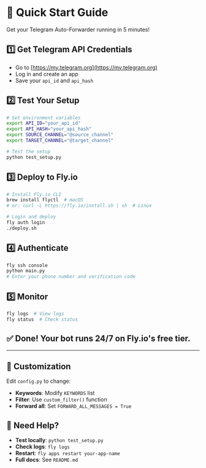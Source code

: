 # 🚀 Quick Start Guide

Get your Telegram Auto-Forwarder running in 5 minutes!

## 1️⃣ Get Telegram API Credentials

- Go to [https://my.telegram.org](https://my.telegram.org)
- Log in and create an app
- Save your `api_id` and `api_hash`

## 2️⃣ Test Your Setup

```bash
# Set environment variables
export API_ID="your_api_id"
export API_HASH="your_api_hash"
export SOURCE_CHANNEL="@source_channel"
export TARGET_CHANNEL="@target_channel"

# Test the setup
python test_setup.py
```

## 3️⃣ Deploy to Fly.io

```bash
# Install Fly.io CLI
brew install flyctl  # macOS
# or: curl -L https://fly.io/install.sh | sh  # Linux

# Login and deploy
fly auth login
./deploy.sh
```

## 4️⃣ Authenticate

```bash
fly ssh console
python main.py
# Enter your phone number and verification code
```

## 5️⃣ Monitor

```bash
fly logs  # View logs
fly status  # Check status
```

## ✅ Done! Your bot runs 24/7 on Fly.io's free tier.

---

## 🔧 Customization

Edit `config.py` to change:

- **Keywords**: Modify `KEYWORDS` list
- **Filter**: Use `custom_filter()` function
- **Forward all**: Set `FORWARD_ALL_MESSAGES = True`

## 🐛 Need Help?

- **Test locally**: `python test_setup.py`
- **Check logs**: `fly logs`
- **Restart**: `fly apps restart your-app-name`
- **Full docs**: See `README.md`

